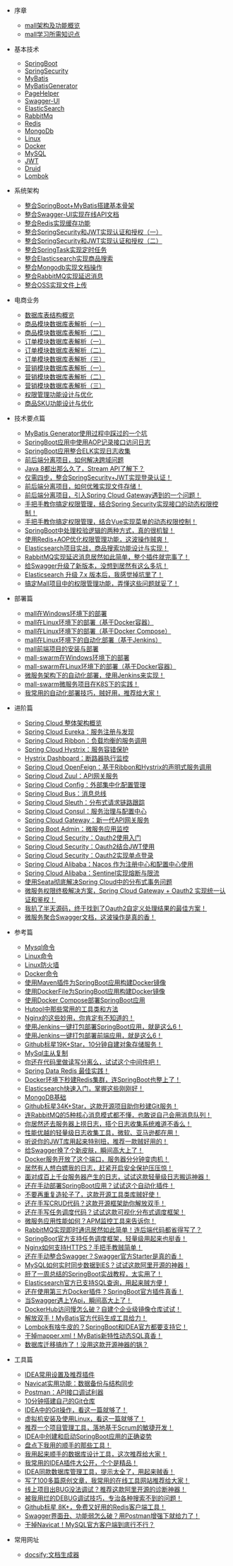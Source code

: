 * 序章
  * [mall架构及功能概览](foreword/mall_foreword_01.md)
  * [mall学习所需知识点](foreword/mall_foreword_02.md)

* 基本技术
  * [SpringBoot](reference/spring_boot/spring_boot.md)
  * [SpringSecurity]()
  * [MyBatis]()
  * [MyBatisGenerator]()
  * [PageHelper]()
  * [Swagger-UI]()
  * [ElasticSearch](reference/elasticsearch_start.md)
  * [RabbitMq](reference/rabbitmq_start.md)
  * [Redis]()
  * [MongoDb](reference/mongodb_start.md)
  * [Linux](reference/linux_command.md)
  * [Docker](reference/docker_command.md)
  * [MySQL](reference/mysql.md)
  * [JWT]()
  * [Druid]()
  * [Lombok]()
  
* 系统架构
  * [整合SpringBoot+MyBatis搭建基本骨架](architect/mall_arch_01.md)
  * [整合Swagger-UI实现在线API文档](architect/mall_arch_02.md)
  * [整合Redis实现缓存功能](architect/mall_arch_03.md)
  * [整合SpringSecurity和JWT实现认证和授权（一）](architect/mall_arch_04.md)
  * [整合SpringSecurity和JWT实现认证和授权（二）](architect/mall_arch_05.md)
  * [整合SpringTask实现定时任务](architect/mall_arch_06.md)
  * [整合Elasticsearch实现商品搜索](architect/mall_arch_07.md)
  * [整合Mongodb实现文档操作](architect/mall_arch_08.md)
  * [整合RabbitMQ实现延迟消息](architect/mall_arch_09.md)
  * [整合OSS实现文件上传](architect/mall_arch_10.md)

* 电商业务
  * [数据库表结构概览](database/mall_database_overview.md)
  * [商品模块数据库表解析（一）](database/mall_pms_01.md)
  * [商品模块数据库表解析（二）](database/mall_pms_02.md)
  * [订单模块数据库表解析（一）](database/mall_oms_01.md)
  * [订单模块数据库表解析（二）](database/mall_oms_02.md)
  * [订单模块数据库表解析（三）](database/mall_oms_03.md)
  * [营销模块数据库表解析（一）](database/mall_sms_01.md)
  * [营销模块数据库表解析（二）](database/mall_sms_02.md)
  * [营销模块数据库表解析（三）](database/mall_sms_03.md)
  * [权限管理功能设计与优化](database/mall_permission.md)
  * [商品SKU功能设计与优化](technology/product_sku.md)

* 技术要点篇
  * [MyBatis Generator使用过程中踩过的一个坑](technology/mybatis_mapper.md)
  * [SpringBoot应用中使用AOP记录接口访问日志](technology/aop_log.md)
  * [SpringBoot应用整合ELK实现日志收集](technology/mall_tiny_elk.md)
  * [前后端分离项目，如何解决跨域问题](technology/springboot_cors.md)
  * [Java 8都出那么久了，Stream API了解下？](technology/java_stream.md)
  * [仅需四步，整合SpringSecurity+JWT实现登录认证！](technology/springsecurity_use.md)
  * [前后端分离项目，如何优雅实现文件存储！](technology/minio_use.md)
  * [前后端分离项目，引入Spring Cloud Gateway遇到的一个问题！](technology/gateway_cors.md)
  * [手把手教你搞定权限管理，结合Spring Security实现接口的动态权限控制！](technology/permission_back.md)
  * [手把手教你搞定权限管理，结合Vue实现菜单的动态权限控制！](technology/permission_front.md)
  * [SpringBoot中处理校验逻辑的两种方式，真的很机智！](technology/springboot_validator.md)
  * [使用Redis+AOP优化权限管理功能，这波操作贼爽！](technology/redis_permission.md)
  * [Elasticsearch项目实战，商品搜索功能设计与实现！](technology/product_search.md)
  * [RabbitMQ实现延迟消息居然如此简单，整个插件就完事了！](technology/rabbitmq_delay.md)
  * [给Swagger升级了新版本，没想到居然有这么多坑！](technology/swagger_upgrade.md)
  * [Elasticsearch 升级 7.x 版本后，我感觉掉坑里了！](technology/elasticsearch_upgrade.md)
  * [搞定Mall项目中的权限管理功能，弄懂这些问题就妥了！](technology/mall_permission_question.md)

* 部署篇
  * [mall在Windows环境下的部署](deploy/mall_deploy_windows.md)
  * [mall在Linux环境下的部署（基于Docker容器）](deploy/mall_deploy_docker.md)
  * [mall在Linux环境下的部署（基于Docker Compose）](deploy/mall_deploy_docker_compose.md)
  * [mall在Linux环境下的自动化部署（基于Jenkins）](deploy/mall_deploy_jenkins.md)
  * [mall前端项目的安装与部署](deploy/mall_deploy_web.md)
  * [mall-swarm在Windows环境下的部署](deploy/mall_swarm_deploy_windows.md)
  * [mall-swarm在Linux环境下的部署（基于Docker容器）](deploy/mall_swarm_deploy_docker.md)  
  * [微服务架构下的自动化部署，使用Jenkins来实现！](deploy/mall_swarm_deploy_jenkins.md)  
  * [mall-swarm微服务项目在K8S下的实践！](deploy/mall_swarm_deploy_k8s.md)
  * [我常用的自动化部署技巧，贼好用，推荐给大家！](technology/springboot_auto_deploy.md)

* 进阶篇
  * [Spring Cloud 整体架构概览](cloud/springcloud.md)
  * [Spring Cloud Eureka：服务注册与发现](cloud/eureka.md)
  * [Spring Cloud Ribbon：负载均衡的服务调用](cloud/ribbon.md)
  * [Spring Cloud Hystrix：服务容错保护](cloud/hystrix.md)
  * [Hystrix Dashboard：断路器执行监控](cloud/hystrix_dashboard.md)
  * [Spring Cloud OpenFeign：基于Ribbon和Hystrix的声明式服务调用](cloud/feign.md)
  * [Spring Cloud Zuul：API网关服务](cloud/zuul.md) 
  * [Spring Cloud Config：外部集中化配置管理](cloud/config.md)
  * [Spring Cloud Bus：消息总线](cloud/bus.md)
  * [Spring Cloud Sleuth：分布式请求链路跟踪](cloud/sleuth.md)
  * [Spring Cloud Consul：服务治理与配置中心](cloud/consul.md)
  * [Spring Cloud Gateway：新一代API网关服务](cloud/gateway.md)
  * [Spring Boot Admin：微服务应用监控](cloud/admin.md)
  * [Spring Cloud Security：Oauth2使用入门](cloud/oauth2.md)
  * [Spring Cloud Security：Oauth2结合JWT使用](cloud/oauth2_jwt.md)
  * [Spring Cloud Security：Oauth2实现单点登录](cloud/oauth2_sso.md)
  * [Spring Cloud Alibaba：Nacos 作为注册中心和配置中心使用](cloud/nacos.md)
  * [Spring Cloud Alibaba：Sentinel实现熔断与限流](cloud/sentinel.md)
  * [使用Seata彻底解决Spring Cloud中的分布式事务问题](cloud/seata.md)
  * [微服务权限终极解决方案，Spring Cloud Gateway + Oauth2 实现统一认证和鉴权！](cloud/gateway_oauth2.md)
  * [我扒了半天源码，终于找到了Oauth2自定义处理结果的最佳方案！](cloud/oauth2_custom.md)
  * [微服务聚合Swagger文档，这波操作是真的香！](cloud/knife4j_cloud.md)
  
* 参考篇
  * [Mysql命令](reference/mysql.md)
  * [Linux命令](reference/linux_command.md)
  * [Linux防火墙](reference/linux_firewall.md)
  * [Docker命令](reference/docker_command.md)
  * [使用Maven插件为SpringBoot应用构建Docker镜像](reference/docker_maven.md)
  * [使用DockerFile为SpringBoot应用构建Docker镜像](reference/docker_file.md)
  * [使用Docker Compose部署SpringBoot应用](reference/docker_compose.md)
  * [Hutool中那些常用的工具类和方法 ](reference/hutool.md)
  * [Nginx的这些妙用，你肯定有不知道的！](reference/nginx.md)
  * [使用Jenkins一键打包部署SpringBoot应用，就是这么6！](reference/jenkins.md)
  * [使用Jenkins一键打包部署前端应用，就是这么6！](reference/jenkins_vue.md)
  * [Github标星19K+Star，10分钟自建对象存储服务！](reference/minio.md)
  * [MySql主从复制](reference/mysql_master_slave.md)
  * [你还在代码里做读写分离么，试试这个中间件吧！](reference/gaea.md)
  * [Spring Data Redis 最佳实践！](reference/spring_data_redis.md)
  * [Docker环境下秒建Redis集群，连SpringBoot也整上了！](reference/redis_cluster.md)
  * [Elasticsearch快速入门，掌握这些刚刚好！](reference/elasticsearch_start.md)
  * [MongoDB基础](reference/mongodb_start.md)
  * [Github标星34K+Star，这款开源项目助你秒建Git服务！](reference/gogs_start.md)
  * [连RabbitMQ的5种核心消息模式都不懂，也敢说自己会用消息队列！](reference/rabbitmq_start.md)
  * [你居然还去服务器上捞日志，搭个日志收集系统难道不香么！](reference/mall_elk_advance.md)
  * [性能优越的轻量级日志收集工具，微软、亚马逊都在用！](reference/efk_fluent.md)
  * [听说你的JWT库用起来特别扭，推荐一款贼好用的！](reference/jose_jwt_start.md)
  * [给Swagger换了个新皮肤，瞬间高大上了！](reference/knife4j_start.md)
  * [Docker服务开放了这个端口，服务器分分钟变肉机！](reference/docker_protect_socket.md)
  * [居然有人想白嫖我的日志，赶紧开启安全保护压压惊！](reference/elk_security.md)
  * [面对成百上千台服务器产生的日志，试试这款轻量级日志搬运神器！](reference/filebeat_start.md)
  * [还在手动部署SpringBoot应用？试试这个自动化插件！](reference/maven_docker_fabric8.md)
  * [不要再重复造轮子了，这款开源工具类库贼好使！](reference/hutool_start.md)
  * [还在手写CRUD代码？这款开源框架助你解放双手！](reference/mybatis_plus_start.md)
  * [还在手写任务调度代码？试试这款可视化分布式调度框架！](reference/power_job_start.md)
  * [微服务应用性能如何？APM监控工具来告诉你！](reference/elastic_apm_start.md)
  * [RabbitMQ实现即时通讯居然如此简单！连后端代码都省得写了？](reference/rabbitmq_mqtt_start.md)
  * [SpringBoot官方支持任务调度框架，轻量级用起来也挺香！](reference/quartz_start.md)
  * [Nginx如何支持HTTPS？手把手教贼简单！](reference/nginx_https_start.md)
  * [还在手动整合Swagger？Swagger官方Starter是真的香！](reference/swagger_starter.md)
  * [MySQL如何实时同步数据到ES？试试这款阿里开源的神器！](reference/canal_start.md)
  * [肝了一周总结的SpringBoot实战教程，太实用了！](reference/springboot_start.md)
  * [Elasticsearch官方已支持SQL查询，用起来贼方便！](reference/elasticsearch_sql_start.md)
  * [还在使用第三方Docker插件？SpringBoot官方插件真香！](reference/springboot_docker_plugin.md)
  * [当Swagger遇上YApi，瞬间高大上了！](reference/yapi_start.md)
  * [DockerHub访问慢怎么破？自建个企业级镜像仓库试试！](reference/harbor_start.md)
  * [解放双手！MyBatis官方代码生成工具给力！](reference/mybatis_generator_start.md)
  * [Lombok有啥牛皮的？SpringBoot和IDEA官方都要支持它！](reference/lombok_start.md)
  * [干掉mapper.xml！MyBatis新特性动态SQL真香！](reference/mybatis_dynamic_sql.md)
  * [数据库迁移搞炸了！没用这款开源神器的锅？](reference/flyway_start.md)

* 工具篇
  * [IDEA常用设置及推荐插件](reference/idea.md)
  * [Navicat实用功能：数据备份与结构同步](reference/navicat.md)
  * [Postman：API接口调试利器](reference/postman.md)
  * [10分钟搭建自己的Git仓库](reference/gitlab.md)
  * [IDEA中的Git操作，看这一篇就够了！](reference/idea_git.md)
  * [虚拟机安装及使用Linux，看这一篇就够了！](reference/linux_install.md)
  * [推荐一个项目管理工具，落地基于Scrum的敏捷开发！](reference/zentao.md)
  * [IDEA中创建和启动SpringBoot应用的正确姿势](reference/idea_springboot.md)
  * [盘点下我用的顺手的那些工具！](reference/my_tools.md)
  * [我用起来顺手的数据库设计工具，这次推荐给大家！](reference/navicat_designer.md)
  * [我常用的IDEA插件大公开，个个是精品！](reference/idea_plugins.md)
  * [IDEA同款数据库管理工具，提示太全了，用起来贼香！](reference/datagrip_start.md)
  * [写了100多篇原创文章，我常用的在线工具网站推荐给大家！](reference/my_web_tools.md)
  * [线上项目出BUG没法调试？推荐这款阿里开源的诊断神器！](reference/arthas_start.md)
  * [被我用烂的DEBUG调试技巧，专治各种搜索不到的问题！](reference/my_debug_skill.md)
  * [Github标星 8K+，免费又好用的Redis客户端工具！](reference/redis_desktop_start.md)
  * [Swagger界面丑、功能弱怎么破？用Postman增强下就给力了！](reference/swagger_postman.md)
  * [干掉Navicat！MySQL官方客户端到底行不行？](reference/mysql_workbench.md)

* 常用网址
  * [docsify:文档生成器](https://docsify.js.org)
  